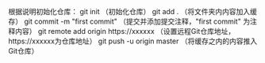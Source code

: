 根据说明初始化仓库：
git init （初始化仓库）
git add . （将文件夹内内容加入缓存）
git commit -m "first commit" （提交并添加提交注释，"first commit" 为注释内容）
git remote add origin https://xxxxxx （设置远程Git仓库地址，https://xxxxxx为仓库地址）
git push -u origin master （将缓存之内的内容推入Git仓库）